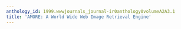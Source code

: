 ```yaml
---
anthology_id: 1999.wwwjournals_journal-ir0anthology0volumeA2A3.1
title: 'AMORE: A World Wide Web Image Retrieval Engine'
---
```

